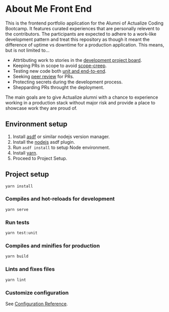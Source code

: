 # About Me Front End

This is the frontend portfolio application for the Alumni of Actualize Coding Bootcamp. It features curated experiences that are personally relevent to the contributors. The participants are expected to adhere to a work-like development pattern and treat this repository as though it meant the difference of uptime vs downtime for a production application. This means, but is not limited to...

* Attrtibuting work to stories in the [development project board](https://github.com/actualize-portfolio/alumni_portfolio_vue/projects/1).
* Keeping PRs in scope to avoid [scope-creep](https://galvintech.com/software-development-how-to-prevent-scope-creep/). 
* Testing new code both [unit and end-to-end](https://prodperfect.com/blog/test-development/end-to-end-or-unit-testing-which-tests-for-which-bugs/).
* Seeking [peer review](https://www.atlassian.com/blog/git/written-unwritten-guide-pull-requests) for PRs.
* Protecting secrets during the development process.
* Shepparding PRs throught the deployment.

The main goals are to give Actualize alumni with a chance to experience working in a production stack without major risk and provide a place to showcase work they are proud of.

## Environment setup

1. Install [asdf](http://asdf-vm.com/guide/getting-started.html#_1-install-dependencies) or similar nodejs version manager.
2. Install the [nodejs](https://github.com/asdf-vm/asdf-nodejs/) asdf plugin.
3. Run `asdf install` to setup Node environment.
4. Install [yarn](https://classic.yarnpkg.com/lang/en/docs/install/#mac-stable).
4. Proceed to Project Setup.

## Project setup

```
yarn install
```

### Compiles and hot-reloads for development

```
yarn serve
```

### Run tests

```
yarn test:unit
```

### Compiles and minifies for production

```
yarn build
```

### Lints and fixes files

```
yarn lint
```

### Customize configuration

See [Configuration Reference](https://cli.vuejs.org/config/).
